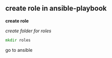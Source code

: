 ## create role in ansible-playbook

**create role**

_create folder for roles_

```cmd
mkdir roles
```

go to ansible 

